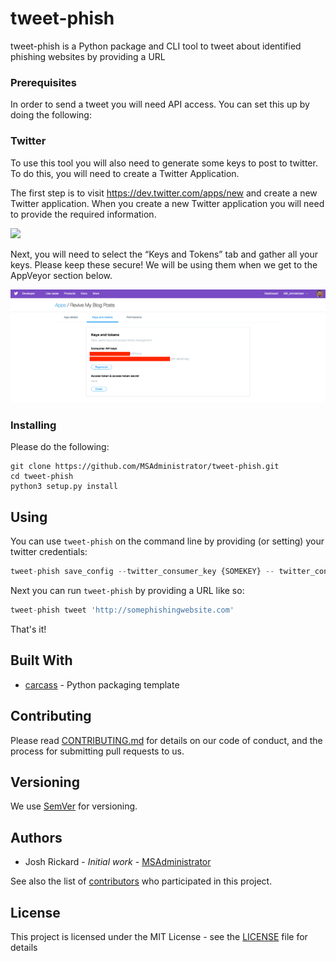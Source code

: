 # tweet-phish

tweet-phish is a Python package and CLI tool to tweet about identified phishing websites by providing a URL

### Prerequisites

In order to send a tweet you will need API access. You can set this up by doing the following:

### Twitter

To use this tool you will also need to generate some keys to post to twitter. To do this, you will need to create a Twitter Application.

The first step is to visit https://dev.twitter.com/apps/new and create a new Twitter application. When you create a new Twitter application you will need to provide the required information.

![](data/create_twitter_application.gif)

Next, you will need to select the “Keys and Tokens” tab and gather all your keys. Please keep these secure! We will be using them when we get to the AppVeyor section below.

![](data/generate_twitter_api_keys.png)


### Installing

Please do the following:

```
git clone https://github.com/MSAdministrator/tweet-phish.git
cd tweet-phish
python3 setup.py install
```

## Using

You can use `tweet-phish` on the command line by providing (or setting) your twitter credentials:

```python
tweet-phish save_config --twitter_consumer_key {SOMEKEY} -- twitter_consumer_secret {SOMEKEY} --twitter_access_token {SOMEKEY} --twitter_access_token_secret {SOMEKEY}
```

Next you can run `tweet-phish` by providing a URL like so:

```python
tweet-phish tweet 'http://somephishingwebsite.com'
```

That's it!

## Built With

* [carcass](https://github.com/MSAdministrator/carcass) - Python packaging template

## Contributing

Please read [CONTRIBUTING.md](CONTRIBUTING.md) for details on our code of conduct, and the process for submitting pull requests to us.

## Versioning

We use [SemVer](http://semver.org/) for versioning. 

## Authors

* Josh Rickard - *Initial work* - [MSAdministrator](https://github.com/MSAdministrator)

See also the list of [contributors](https://github.com/MSAdministrator/tweet-phish/contributors) who participated in this project.

## License

This project is licensed under the MIT License - see the [LICENSE](LICENSE.md) file for details

